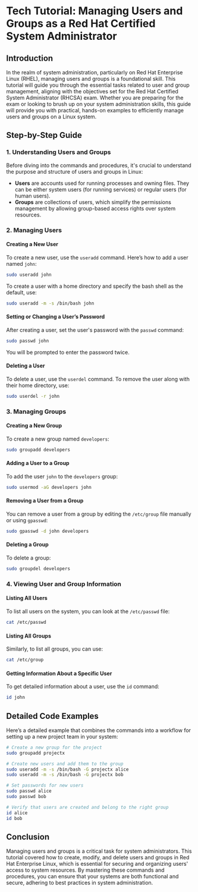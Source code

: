 # Tech Tutorial: Managing Users and Groups as a Red Hat Certified System Administrator

## Introduction

In the realm of system administration, particularly on Red Hat Enterprise Linux (RHEL), managing users and groups is a foundational skill. This tutorial will guide you through the essential tasks related to user and group management, aligning with the objectives set for the Red Hat Certified System Administrator (RHCSA) exam. Whether you are preparing for the exam or looking to brush up on your system administration skills, this guide will provide you with practical, hands-on examples to efficiently manage users and groups on a Linux system.

## Step-by-Step Guide

### 1. Understanding Users and Groups

Before diving into the commands and procedures, it's crucial to understand the purpose and structure of users and groups in Linux:
- **Users** are accounts used for running processes and owning files. They can be either system users (for running services) or regular users (for human users).
- **Groups** are collections of users, which simplify the permissions management by allowing group-based access rights over system resources.

### 2. Managing Users

#### Creating a New User
To create a new user, use the `useradd` command. Here’s how to add a user named `john`:

```bash
sudo useradd john
```

To create a user with a home directory and specify the bash shell as the default, use:

```bash
sudo useradd -m -s /bin/bash john
```

#### Setting or Changing a User’s Password

After creating a user, set the user's password with the `passwd` command:

```bash
sudo passwd john
```

You will be prompted to enter the password twice.

#### Deleting a User

To delete a user, use the `userdel` command. To remove the user along with their home directory, use:

```bash
sudo userdel -r john
```

### 3. Managing Groups

#### Creating a New Group

To create a new group named `developers`:

```bash
sudo groupadd developers
```

#### Adding a User to a Group

To add the user `john` to the `developers` group:

```bash
sudo usermod -aG developers john
```

#### Removing a User from a Group

You can remove a user from a group by editing the `/etc/group` file manually or using `gpasswd`:

```bash
sudo gpasswd -d john developers
```

#### Deleting a Group

To delete a group:

```bash
sudo groupdel developers
```

### 4. Viewing User and Group Information

#### Listing All Users

To list all users on the system, you can look at the `/etc/passwd` file:

```bash
cat /etc/passwd
```

#### Listing All Groups

Similarly, to list all groups, you can use:

```bash
cat /etc/group
```

#### Getting Information About a Specific User

To get detailed information about a user, use the `id` command:

```bash
id john
```

## Detailed Code Examples

Here’s a detailed example that combines the commands into a workflow for setting up a new project team in your system:

```bash
# Create a new group for the project
sudo groupadd projectx

# Create new users and add them to the group
sudo useradd -m -s /bin/bash -G projectx alice
sudo useradd -m -s /bin/bash -G projectx bob

# Set passwords for new users
sudo passwd alice
sudo passwd bob

# Verify that users are created and belong to the right group
id alice
id bob
```

## Conclusion

Managing users and groups is a critical task for system administrators. This tutorial covered how to create, modify, and delete users and groups in Red Hat Enterprise Linux, which is essential for securing and organizing users' access to system resources. By mastering these commands and procedures, you can ensure that your systems are both functional and secure, adhering to best practices in system administration.